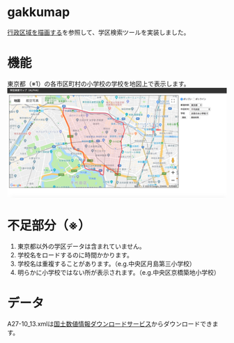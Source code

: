 # gakkumap
[行政区域を描画する](http://memopad.bitter.jp/web/GoogleMap/V3/myMap/place/index.html)を参照して、学区検索ツールを実装しました。

# 機能
東京都（※1）の各市区町村の小学校の学校を地図上で表示します。
![学区検索マップサンプル](/学区検索マップSample.png) 

# 不足部分（※）
<ol>
  <li> 東京都以外の学区データは含まれていません。
  <li> 学校名をロードするのに時間かかります。
  <li> 学校名は重複することがあります。（e.g.中央区月島第三小学校）
  <li> 明らかに小学校ではない所が表示されます。（e.g.中央区京橋築地小学校）
</ol>

# データ
A27-10_13.xmlは[国土数値情報ダウンロードサービス](http://nlftp.mlit.go.jp/ksj/jpgis/datalist/KsjTmplt-A27.html)からダウンロードできます。
